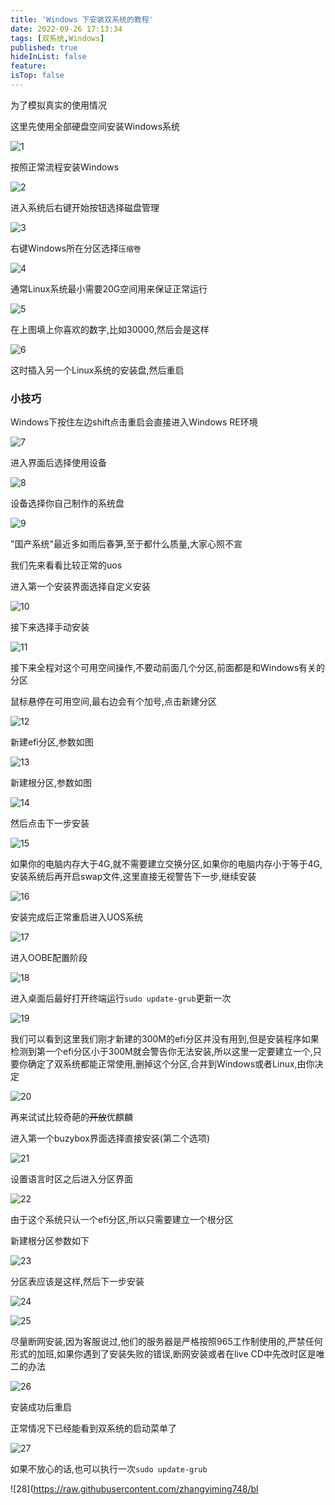 ```yaml
---
title: 'Windows 下安装双系统的教程'
date: 2022-09-26 17:13:34
tags: [双系统,Windows]
published: true
hideInList: false
feature: 
isTop: false
---
```


为了模拟真实的使用情况

这里先使用全部硬盘空间安装Windows系统

![1](https://raw.githubusercontent.com/zhangyiming748/blog_image/master/double_system/1.webp)

按照正常流程安装Windows

![2](https://raw.githubusercontent.com/zhangyiming748/blog_image/master/double_system/2.webp)

进入系统后右键开始按钮选择磁盘管理

![3](https://raw.githubusercontent.com/zhangyiming748/blog_image/master/double_system/3.webp)

右键Windows所在分区选择`压缩卷`

![4](https://raw.githubusercontent.com/zhangyiming748/blog_image/master/double_system/4.webp)

通常Linux系统最小需要20G空间用来保证正常运行

![5](https://raw.githubusercontent.com/zhangyiming748/blog_image/master/double_system/5.webp)

在上图填上你喜欢的数字,比如30000,然后会是这样

![6](https://raw.githubusercontent.com/zhangyiming748/blog_image/master/double_system/6.webp)

这时插入另一个Linux系统的安装盘,然后重启

### 小技巧

Windows下按住左边shift点击重启会直接进入Windows RE环境

![7](https://raw.githubusercontent.com/zhangyiming748/blog_image/master/double_system/7.webp)

进入界面后选择使用设备

![8](https://raw.githubusercontent.com/zhangyiming748/blog_image/master/double_system/8.webp)

设备选择你自己制作的系统盘

![9](https://raw.githubusercontent.com/zhangyiming748/blog_image/master/double_system/9.webp)

"国产系统"最近多如雨后春笋,至于都什么质量,大家心照不宣

我们先来看看比较正常的uos

进入第一个安装界面选择自定义安装

![10](https://raw.githubusercontent.com/zhangyiming748/blog_image/master/double_system/10.webp)

接下来选择手动安装

![11](https://raw.githubusercontent.com/zhangyiming748/blog_image/master/double_system/11.webp)

接下来全程对这个可用空间操作,不要动前面几个分区,前面都是和Windows有关的分区

鼠标悬停在可用空间,最右边会有个加号,点击新建分区

![12](https://raw.githubusercontent.com/zhangyiming748/blog_image/master/double_system/12.webp)

新建efi分区,参数如图

![13](https://raw.githubusercontent.com/zhangyiming748/blog_image/master/double_system/13.webp)

新建根分区,参数如图

![14](https://raw.githubusercontent.com/zhangyiming748/blog_image/master/double_system/14.webp)

然后点击下一步安装

![15](https://raw.githubusercontent.com/zhangyiming748/blog_image/master/double_system/15.webp)

如果你的电脑内存大于4G,就不需要建立交换分区,如果你的电脑内存小于等于4G,安装系统后再开启swap文件,这里直接无视警告下一步,继续安装

![16](https://raw.githubusercontent.com/zhangyiming748/blog_image/master/double_system/16.webp)

安装完成后正常重启进入UOS系统

![17](https://raw.githubusercontent.com/zhangyiming748/blog_image/master/double_system/17.webp)

进入OOBE配置阶段

![18](https://raw.githubusercontent.com/zhangyiming748/blog_image/master/double_system/18.webp)

进入桌面后最好打开终端运行`sudo update-grub`更新一次

![19](https://raw.githubusercontent.com/zhangyiming748/blog_image/master/double_system/19.webp)

我们可以看到这里我们刚才新建的300M的efi分区并没有用到,但是安装程序如果检测到第一个efi分区小于300M就会警告你无法安装,所以这里一定要建立一个,只要你确定了双系统都能正常使用,删掉这个分区,合并到Windows或者Linux,由你决定

![20](https://raw.githubusercontent.com/zhangyiming748/blog_image/master/double_system/20.webp)

再来试试比较奇葩的~~开放~~优麒麟

进入第一个buzybox界面选择直接安装(第二个选项)

![21](https://raw.githubusercontent.com/zhangyiming748/blog_image/master/double_system/21.webp)

设置语言时区之后进入分区界面

![22](https://raw.githubusercontent.com/zhangyiming748/blog_image/master/double_system/22.webp)

由于这个系统只认一个efi分区,所以只需要建立一个根分区

新建根分区参数如下

![23](https://raw.githubusercontent.com/zhangyiming748/blog_image/master/double_system/23.webp)

分区表应该是这样,然后下一步安装

![24](https://raw.githubusercontent.com/zhangyiming748/blog_image/master/double_system/24.webp)

![25](https://raw.githubusercontent.com/zhangyiming748/blog_image/master/double_system/25.webp)

尽量断网安装,因为客服说过,他们的服务器是严格按照965工作制使用的,严禁任何形式的加班,如果你遇到了安装失败的错误,断网安装或者在live CD中先改时区是唯二的办法

![26](https://raw.githubusercontent.com/zhangyiming748/blog_image/master/double_system/26.webp)

安装成功后重启

正常情况下已经能看到双系统的启动菜单了

![27](https://raw.githubusercontent.com/zhangyiming748/blog_image/master/double_system/27.webp)

如果不放心的话,也可以执行一次`sudo update-grub`

![28](https://raw.githubusercontent.com/zhangyiming748/bl